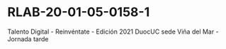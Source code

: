 # RLAB-20-01-05-0158-1
Talento Digital - Reinvéntate - Edición 2021 DuocUC sede Viña del Mar - Jornada tarde
